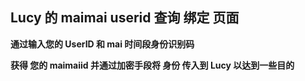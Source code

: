 ## Lucy 的 maimai userid 查询 绑定 页面

**通过输入您的 UserID 和 mai 时间段身份识别码**

**获得 您的 maimaiid 并通过加密手段将 身份 传入到 Lucy
以达到一些目的**
